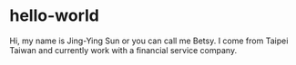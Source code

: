 # hello-world

Hi, my name is Jing-Ying Sun or you can call me Betsy.
I come from Taipei Taiwan and currently work with a financial service company.
